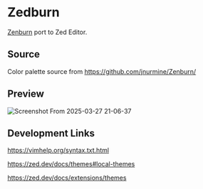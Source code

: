 # Zedburn

[Zenburn](http://kippura.org/zenburnpage) port to Zed Editor.

## Source

Color palette source from https://github.com/jnurmine/Zenburn/

## Preview

![Screenshot From 2025-03-27 21-06-37](https://github.com/user-attachments/assets/eb56f6c0-ff85-430a-8827-cebb985797fe)

## Development Links
https://vimhelp.org/syntax.txt.html

https://zed.dev/docs/themes#local-themes

https://zed.dev/docs/extensions/themes
